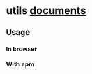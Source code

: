 # utils [documents](https://github.com/jm365/utils/blob/master/docs/index.md)

## Usage
### In browser
### With npm
